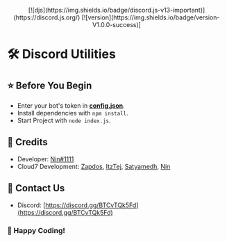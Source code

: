 <p align="center">
[![djs](https://img.shields.io/badge/discord.js-v13-important)](https://discord.js.org/) [![version](https://img.shields.io/badge/version-V1.0.0-success)]

</p>

<p align="left">

<h1>🛠️ Discord Utilities</h1>

<h2>⭐ Before You Begin</h2>

* Enter your bot's token in **[config.json](https://github.com/Cloud7-Development/Discord-Utilities/blob/main/config.json)**.
* Install dependencies with `npm install`.
* Start Project with `node index.js`.

<h2>📜 Credits</h2> 

* Developer: [Nin#1111](https://discord.com/users/838620835282812969)
* Cloud7 Development: [Zapdos](https://github.com/Zapd0s), [ItzTej](https://github.com/tejkumar126), [Satyamedh](https://github.com/satyamedh), [Nin](https://github.com/Ninn08)

<h2>🎫 Contact Us</h2>

* Discord: [https://discord.gg/BTCvTQk5Fd](https://discord.gg/BTCvTQk5Fd)

<h3>🎉 Happy Coding!</h3>
</p>
